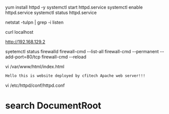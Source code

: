 yum install httpd -y
systemctl start httpd.service
systemctl enable httpd.service
systemctl status httpd.service

netstat -tulpn | grep -i listen

curl localhost

http://192.168.129.2

syetemctl status firewalld
firewall-cmd --list-all
firewall-cmd --permanent --add-port=80/tcp
firewall-cmd --reload

vi /var/www/html/index.html

```sh
Hello this is website deployed by cfitech Apache web server!!!
```

vi /etc/httpd/conf/httpd.conf

# search DocumentRoot